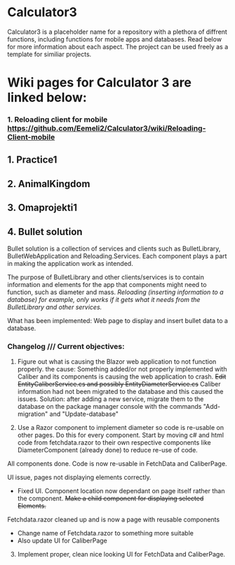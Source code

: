 # Calculator3
Calculator3 is a placeholder name for a repository with a plethora of diffrent functions, including functions for mobile apps and databases.
Read below for more information about each aspect. The project can be used freely as a template for similiar projects.


# Wiki pages for Calculator 3 are linked below:
### 1. Reloading client for mobile https://github.com/Eemeli2/Calculator3/wiki/Reloading-Client-mobile


## 1. Practice1




## 2. AnimalKingdom




## 3. Omaprojekti1




## 4. Bullet solution

Bullet solution is a collection of services and clients such as BulletLibrary, BulletWebApplication and Reloading.Services.
Each component plays a part in making the application work as intended.

The purpose of BulletLibrary and other clients/services is to contain information and elements for the app that components might need to function, such as diameter and mass.
_Reloading (inserting information to a database) for example, only works if it gets what it needs from the BulletLibrary and other services._

What has been implemented: Web page to display and insert bullet data to a database.

### Changelog /// Current objectives:
1. Figure out what is causing the Blazor web application to not function properly.
the cause: Something added/or not properly implemented with Caliber and its components is causing the web application to crash.
~~Edit EntityCaliberService.cs and possibly EntityDiameterService.cs~~
Caliber information had not been migrated to the database and this caused the issues.
Solution: after adding a new service, migrate them to the database on the package manager console with the commands "Add-migration" <migration name> and "Update-database"

2.  Use a Razor component to implement diameter so code is re-usable on other pages. Do this for every component. Start by moving c# and html code from fetchdata.razor to their own respective components like DiameterComponent (already done) to reduce re-use of code.
  
  All components done. Code is now re-usable in FetchData and CaliberPage.
  
  UI issue, pages not displaying elements correctly.
  - Fixed UI. Component location now dependant on page itself rather than the component.
  ~~Make a child component for displaying selected Elements.~~
  
  Fetchdata.razor cleaned up and is now a page with reusable components
  - Change name of Fetchdata.razor to something more suitable
  - Also update UI for CaliberPage

3. Implement proper, clean nice looking UI for FetchData and CaliberPage.
  






